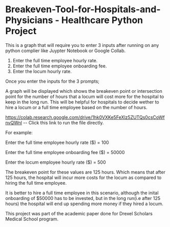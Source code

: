 # Breakeven-Tool-for-Hospitals-and-Physicians - Healthcare Python Project

This is a graph that will require you to enter 3 inputs after running on any python complier like Juypter Notebook or Google Collab. 

1. Enter the full time employee hourly rate.
2. Enter the full time employee onboarding fee. 
3. Enter the locum hourly rate. 

Once you enter the inputs for the 3 prompts; 

A graph will be displayed which shows the breakeven point or intersection point for the number of hours that a locum will cost more for the hospital to keep 
in the long run. This will be helpful for hospitals to decide wether to hire a locum or a full time employee based on the number of hours. 

https://colab.research.google.com/drive/1hk0VXKe5FeXlz5ZUTQs0csCoWfnvQWnl -- Click this link to run the file directly. 

For example: 

Enter the full time employee hourly rate ($) = 100

Enter the full time employee onboarding fee ($) = 50000

Enter the locum employee hourly rate ($) = 500

The breakeven point for these values are 125 hours. Which means that after 125 hours, the hospital will incur more costs for the locum as compared to hiring 
the full time employee. 

It is better to hire a full time employee in this scenario, although the inital onboarding of $50000 has to be invested, but in the long run(i.e after 125 hours) the hospital will end up spending more money if they hired a locum. 

This project was part of the academic paper done for Drexel Scholars Medical School program.
